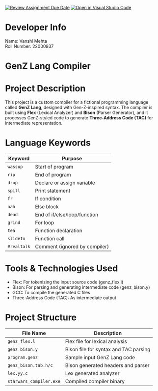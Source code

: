 [![Review Assignment Due Date](https://classroom.github.com/assets/deadline-readme-button-22041afd0340ce965d47ae6ef1cefeee28c7c493a6346c4f15d667ab976d596c.svg)](https://classroom.github.com/a/bPoO8GTw)
[![Open in Visual Studio Code](https://classroom.github.com/assets/open-in-vscode-2e0aaae1b6195c2367325f4f02e2d04e9abb55f0b24a779b69b11b9e10269abc.svg)](https://classroom.github.com/online_ide?assignment_repo_id=19516567&assignment_repo_type=AssignmentRepo)

# Developer Info
Name: Vanshi Mehta  
Roll Number: 22000937

# GenZ Lang Compiler
# Project Description
This project is a custom compiler for a fictional programming language called **GenZ Lang**, designed with Gen-Z-inspired syntax. The compiler is built using **Flex** (Lexical Analyzer) and **Bison** (Parser Generator), and it processes GenZ-styled code to generate **Three-Address Code (TAC)** for intermediate representation.

# Language Keywords
| Keyword      | Purpose                           |
|--------------|-----------------------------------|
| `wassup`     | Start of program                  |
| `rip`        | End of program                    |
| `drop`       | Declare or assign variable        |
| `spill`      | Print statement                   |
| `fr`         | If condition                      |
| `nah`        | Else block                        |
| `dead`       | End of if/else/loop/function      |
| `grind`      | For loop                          |
| `tea`        | Function declaration              |
| `slideIn`    | Function call                     |
| `#realtalk`  | Comment (ignored by compiler)     |

# Tools & Technologies Used
- Flex: For tokenizing the input source code (genz_flex.l)
- Bison: For parsing and generating intermediate code (genz_bison.y)
- GCC: To compile the generated C files
- Three-Address Code (TAC): As intermediate output

# Project Structure
| File Name            | Description                            |
|----------------------|----------------------------------------|
| `genz_flex.l`        | Flex file for lexical analysis         |
| `genz_bison.y`       | Bison file for syntax and TAC parsing  |
| `program.genz`       | Sample input GenZ Lang code            |
| `genz_bison.tab.h/c` | Bison generated headers and parser     |
| `lex.yy.c`           | Lex generated analyzer                 |
| `starwars_compiler.exe` | Compiled compiler binary            |
